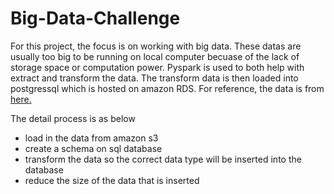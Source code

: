 # Big-Data-Challenge

For this project, the focus is on working with big data. These datas are usually too big to be running on local computer becuase of the lack of storage space or computation power. Pyspark is used to both help with extract and transform the data. The transform data is then loaded into postgressql which is hosted on amazon RDS. For reference, the data is from [here.](https://s3.amazonaws.com/amazon-reviews-pds/tsv/index.txt)

The detail process is as below
- load in the data from amazon s3
- create a schema on sql database
- transform the data so the correct data type will be inserted into the database
- reduce the size of the data that is inserted
